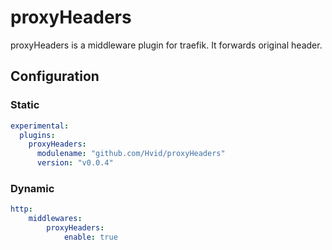 # proxyHeaders

proxyHeaders is a middleware plugin for traefik. It forwards original header.

## Configuration

### Static

```yaml
experimental:
  plugins:
    proxyHeaders:
      modulename: "github.com/Hvid/proxyHeaders"
      version: "v0.0.4"
```

### Dynamic

```yaml
http:
    middlewares:
        proxyHeaders:
            enable: true
```